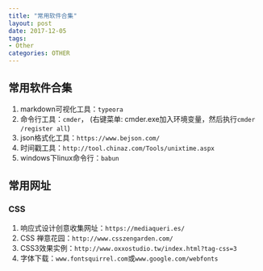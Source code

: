 ```yaml
---
title: "常用软件合集"
layout: post
date: 2017-12-05
tags:
- Other
categories: OTHER
---
```


## 常用软件合集

1. markdown可视化工具：`typeora`
2. 命令行工具：`cmder`， (右键菜单: cmder.exe加入环境变量，然后执行`cmder /register all`)
3. json格式化工具：`https://www.bejson.com/`
4. 时间戳工具：`http://tool.chinaz.com/Tools/unixtime.aspx`
5. ​windows下linux命令行：`babun`





## 常用网址

### CSS

1. 响应式设计创意收集网址：`https://mediaqueri.es/`
2. CSS 禅意花园：`http://www.csszengarden.com/`
3. CSS3效果实例：`http://www.oxxostudio.tw/index.html?tag-css=3`
4. 字体下载：`www.fontsquirrel.com`或`www.google.com/webfonts`


